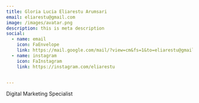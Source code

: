 ```yaml
---
title: Gloria Lucia Eliarestu Arumsari
email: eliarestu@gmail.com
image: /images/avatar.png
description: this is meta description
social:
  - name: email
    icon: FaEnvelope
    link: https://mail.google.com/mail/?view=cm&fs=1&to=eliarestu@gmail.com
  - name: instagram
    icon: FaInstagram
    link: https://instagram.com/eliarestu


---
```


Digital Marketing Specialist
